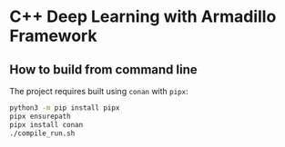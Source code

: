 # C++ Deep Learning with Armadillo Framework

## How to build from command line

The project requires built using `conan` with `pipx`:

```bash
python3 -m pip install pipx
pipx ensurepath
pipx install conan
./compile_run.sh
```
